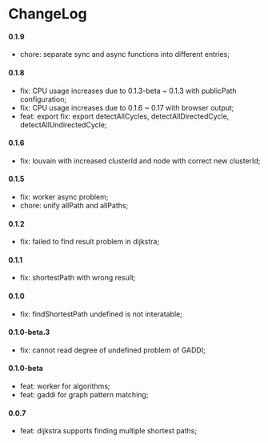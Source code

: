 # ChangeLog

#### 0.1.9

- chore: separate sync and async functions into different entries;

#### 0.1.8

- fix: CPU usage increases due to 0.1.3-beta ~ 0.1.3 with publicPath configuration;
- fix: CPU usage increases due to 0.1.6 ~ 0.17 with browser output;
- feat: export fix: export detectAllCycles, detectAllDirectedCycle, detectAllUndirectedCycle;

#### 0.1.6

- fix: louvain with increased clusterId and node with correct new clusterId;

#### 0.1.5

- fix: worker async problem;
- chore: unify allPath and allPaths;

#### 0.1.2

- fix: failed to find result problem in dijkstra;

#### 0.1.1

- fix: shortestPath with wrong result;

#### 0.1.0

- fix: findShortestPath undefined is not interatable;

#### 0.1.0-beta.3

- fix: cannot read degree of undefined problem of GADDI;

#### 0.1.0-beta

- feat: worker for algorithms;
- feat: gaddi for graph pattern matching;

#### 0.0.7

- feat: dijkstra supports finding multiple shortest paths;
